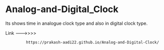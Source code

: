 # Analog-and-Digital_Clock
Its shows time in analogue clock type and also in digital clock type.

Link --->>>>


             https://prakash-aadi22.github.io/Analog-and-Digital-Clock/
